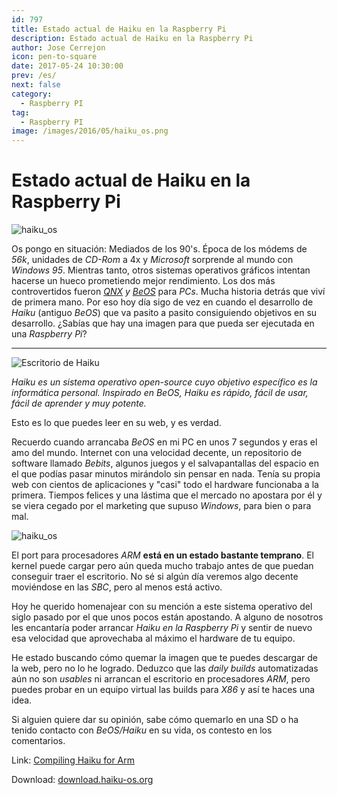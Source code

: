 ```yaml
---
id: 797
title: Estado actual de Haiku en la Raspberry Pi
description: Estado actual de Haiku en la Raspberry Pi
author: Jose Cerrejon
icon: pen-to-square
date: 2017-05-24 10:30:00
prev: /es/
next: false
category:
  - Raspberry PI
tag:
  - Raspberry PI
image: /images/2016/05/haiku_os.png
---
```


# Estado actual de Haiku en la Raspberry Pi

![haiku_os](/images/2016/05/haiku_os.png)

Os pongo en situación: Mediados de los 90's. Época de los módems de *56k*, unidades de *CD-Rom* a 4x y *Microsoft* sorprende al mundo con *Windows 95*. Mientras tanto, otros sistemas operativos gráficos intentan hacerse un hueco prometiendo mejor rendimiento. Los dos más controvertidos fueron *[QNX](https://en.wikipedia.org/wiki/QNX) y [BeOS](https://en.wikipedia.org/wiki/BeOS)* para *PCs*. Mucha historia detrás que viví de primera mano. Por eso hoy día sigo de vez en cuando el desarrollo de *Haiku* (antiguo *BeOS*) que va pasito a pasito consiguiendo objetivos en su desarrollo. ¿Sabías que hay una imagen para que pueda ser ejecutada en una *Raspberry Pi*?

- - -
![Escritorio de Haiku](/images/2017/05/apps-prefs.png "Escritorio de Haiku")

*Haiku es un sistema operativo open-source cuyo objetivo específico es la informática personal. Inspirado en BeOS, Haiku es rápido, fácil de usar, fácil de aprender y muy potente.*

Esto es lo que puedes leer en su web, y es verdad.

Recuerdo cuando arrancaba *BeOS* en mi PC en unos 7 segundos y eras el amo del mundo. Internet con una velocidad decente, un repositorio de software llamado *Bebits*, algunos juegos y el salvapantallas del espacio en el que podías pasar minutos mirándolo sin pensar en nada. Tenía su propia web con cientos de aplicaciones y "casi" todo el hardware funcionaba a la primera. Tiempos felices y una lástima que el mercado no apostara por él y se viera cegado por el marketing que supuso *Windows*, para bien o para mal.

![haiku_os](/images/2017/05/haiku_port_status.png)

El port para procesadores *ARM* **está en un estado bastante temprano**. El kernel puede cargar pero aún queda mucho trabajo antes de que puedan conseguir traer el escritorio. No sé si algún día veremos algo decente moviéndose en las *SBC*, pero al menos está activo. 

Hoy he querido homenajear con su mención a este sistema operativo del siglo pasado por el que unos pocos están apostando. A alguno de nosotros les encantaría poder arrancar *Haiku en la Raspberry Pi* y sentir de nuevo esa velocidad que aprovechaba al máximo el hardware de tu equipo. 

He estado buscando cómo quemar la imagen que te puedes descargar de la web, pero no lo he logrado. Deduzco que las *daily builds* automatizadas aún no son *usables* ni arrancan el escritorio en procesadores *ARM*, pero puedes probar en un equipo virtual las builds para *X86* y así te haces una idea.

Si alguien quiere dar su opinión, sabe cómo quemarlo en una SD o ha tenido contacto con *BeOS/Haiku* en su vida, os contesto en los comentarios.

Link: [Compiling Haiku for Arm](https://www.haiku-os.org/guides/building/compiling-arm)

Download: [download.haiku-os.org](https://download.haiku-os.org/)
